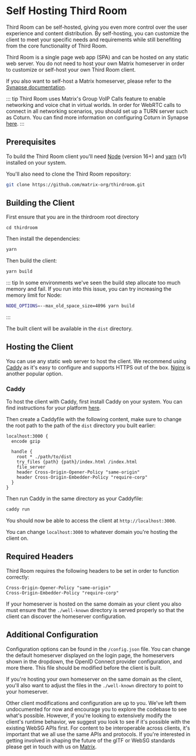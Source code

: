 # Self Hosting Third Room

Third Room can be self-hosted, giving you even more control over the user experience and content distribution. By self-hosting, you can customize the client to meet your specific needs and requirements while still benefiting from the core functionality of Third Room.

Third Room is a single page web app (SPA) and can be hosted on any static web server. You do not need to host your own Matrix homeserver in order to customize or self-host your own Third Room client.

If you also want to self-host a Matrix homeserver, please refer to the [Synapse documentation](https://matrix-org.github.io/synapse/develop/welcome_and_overview.html).

::: tip
Third Room uses Matrix's Group VoIP Calls feature to enable networking and voice chat in virtual worlds.
In order for WebRTC calls to connect in all networking scenarios, you should set up a TURN server such as Coturn. You can find more information on configuring Coturn in Synapse [here](https://matrix-org.github.io/synapse/develop/turn-howto.html).
:::

## Prerequisites

To build the Third Room client you'll need [Node](https://nodejs.org) (version 16+) and [yarn](https://classic.yarnpkg.com) (v1) installed on your system.

You'll also need to clone the Third Room repository:

```bash
git clone https://github.com/matrix-org/thirdroom.git
```

## Building the Client

First ensure that you are in the thirdroom root directory

```back
cd thirdroom
```

Then install the dependencies:

```bash
yarn
```

Then build the client:

```bash
yarn build
```

::: tip
In some environments we've seen the build step allocate too much memory and fail. If you run into this issue, you can try increasing the memory limit for Node:

```bash
NODE_OPTIONS=--max_old_space_size=4096 yarn build
```

:::

The built client will be available in the `dist` directory.

## Hosting the Client

You can use any static web server to host the client. We recommend using [Caddy](https://caddyserver.com) as it's easy to configure and supports HTTPS out of the box. [Nginx](https://nginx.org) is another popular option.

### Caddy

To host the client with Caddy, first install Caddy on your system. You can find instructions for your platform [here](https://caddyserver.com/docs/install).

Then create a Caddyfile with the following content, make sure to change the root path to the path of the `dist` directory you built earlier:

```caddyfile
localhost:3000 {
  encode gzip

  handle {
    root * ./path/to/dist
    try_files {path} {path}/index.html /index.html
    file_server
    header Cross-Origin-Opener-Policy "same-origin"
    header Cross-Origin-Embedder-Policy "require-corp"
  }
}
```

Then run Caddy in the same directory as your Caddyfile:

```bash
caddy run
```

You should now be able to access the client at `http://localhost:3000`.

You can change `localhost:3000` to whatever domain you're hosting the client on.

## Required Headers

Third Room requires the following headers to be set in order to function correctly:

```http
Cross-Origin-Opener-Policy "same-origin"
Cross-Origin-Embedder-Policy "require-corp"
```

If your homeserver is hosted on the same domain as your client you also must ensure that the `./well-known` directory is served properly so that the client can discover the homeserver configuration.

## Additional Configuration

Configuration options can be found in the `/config.json` file. You can change the default homeserver displayed on the login page, the homeservers shown in the dropdown, the OpenID Connect provider configuration, and more there. This file should be modified before the client is built.

If you're hosting your own homeserver on the same domain as the client, you'll also want to adjust the files in the `./well-known` directory to point to your homeserver.

Other client modifications and configuration are up to you. We've left them undocumented for now and encourage you to explore the codebase to see what's possible. However, if you're looking to extensively modify the client's runtime behavior, we suggest you look to see if it's possible with the existing WebSG APIs first. For content to be interoperable across clients, it's important that we all use the same APIs and protocols. If you're interested in getting involved in shaping the future of the glTF or WebSG standards please get in touch with us on [Matrix](https://matrix.to/#/#thirdroom-dev:matrix.org).
